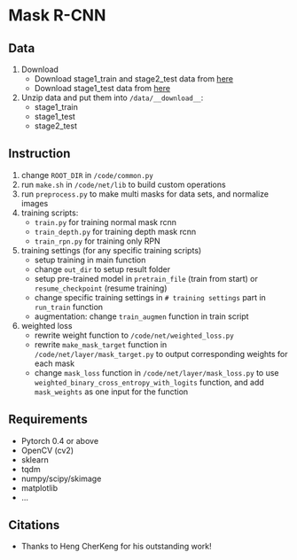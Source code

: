 # Mask R-CNN

## Data
1. Download
    * Download stage1_train and stage2_test data from [here](https://www.kaggle.com/c/data-science-bowl-2018/data)
    * Download stage1_test data from [here](https://github.com/yuanqing811/DSB2018_stage1_test)
2. Unzip data and put them into `/data/__download__`:
    * stage1_train
    * stage1_test
    * stage2_test

## Instruction
1. change `ROOT_DIR` in `/code/common.py`
2. run `make.sh` in `/code/net/lib` to build custom operations
3. run `preprocess.py` to make multi masks for data sets, and normalize images
4. training scripts:
    * `train.py` for training normal mask rcnn
    * `train_depth.py` for training depth mask rcnn
    * `train_rpn.py` for training only RPN
5. training settings (for any specific training scripts)
    * setup training in main function
    * change `out_dir` to setup result folder
    * setup pre-trained model in `pretrain_file` (train from start) or `resume_checkpoint` (resume training)
    * change specific training settings in `# training settings` part in `run_train` function
    * augmentation: change `train_augmen` function in train script
6. weighted loss
    * rewrite weight function to `/code/net/weighted_loss.py`
    * rewrite `make_mask_target` function in `/code/net/layer/mask_target.py` to output corresponding weights for each mask
    * change `mask_loss` function in `/code/net/layer/mask_loss.py` to use `weighted_binary_cross_entropy_with_logits` function, and add `mask_weights` as one input for the function

## Requirements
* Pytorch 0.4 or above
* OpenCV (cv2)
* sklearn
* tqdm
* numpy/scipy/skimage
* matplotlib
* ...

## Citations
* Thanks to Heng CherKeng for his outstanding work!
